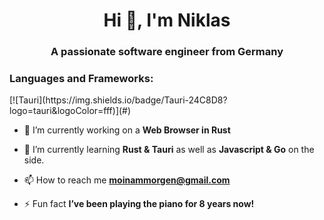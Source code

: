 <h1 align="center">Hi 👋, I'm Niklas</h1>
<h3 align="center">A passionate software engineer from Germany</h3>

<h3 align="left">Languages and Frameworks:</h3>
[![Tauri](https://img.shields.io/badge/Tauri-24C8D8?logo=tauri&logoColor=fff)](#)



- 🔭 I’m currently working on a **Web Browser in Rust**

- 🌱 I’m currently learning **Rust & Tauri** as well as **Javascript & Go** on the side.

- 📫 How to reach me **moinammorgen@gmail.com**

- ⚡ Fun fact **I’ve been playing the piano for 8 years now!**

